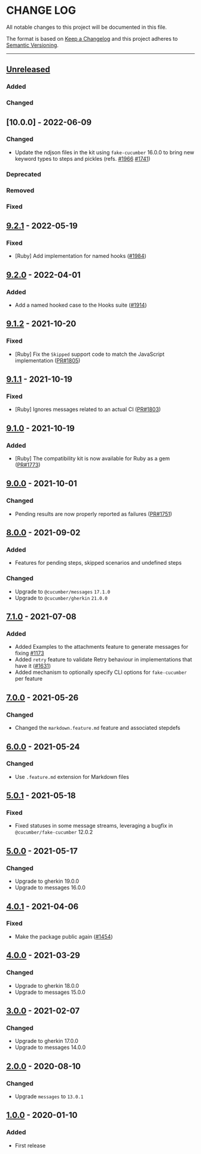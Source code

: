# CHANGE LOG
All notable changes to this project will be documented in this file.

The format is based on [Keep a Changelog](http://keepachangelog.com/)
and this project adheres to [Semantic Versioning](http://semver.org/).

----
## [Unreleased]

### Added

### Changed

## [10.0.0] - 2022-06-09

### Changed

* Update the ndjson files in the kit using `fake-cucumber` 16.0.0 to bring new
  keyword types to steps and pickles
  (refs. [#1966](https://github.com/cucumber/common/pull/1966)
  [#1741](https://github.com/cucumber/common/pull/1741))
  

### Deprecated

### Removed

### Fixed

## [9.2.1] - 2022-05-19

### Fixed

* [Ruby] Add implementation for named hooks ([#1984](https://github.com/cucumber/common/pull/1984))

## [9.2.0] - 2022-04-01

### Added

* Add a named hooked case to the Hooks suite ([#1914](https://github.com/cucumber/common/pull/1914))

## [9.1.2] - 2021-10-20

### Fixed

* [Ruby] Fix the `Skipped` support code to match the JavaScript implementation
  ([PR#1805](https://github.com/cucumber/common/pull/1805))

## [9.1.1] - 2021-10-19

### Fixed

* [Ruby] Ignores messages related to an actual CI
  ([PR#1803](https://github.com/cucumber/common/pull/1803))

## [9.1.0] - 2021-10-19

### Added

* [Ruby] The compatibility kit is now available for Ruby as a gem
  ([PR#1773](https://github.com/cucumber/common/pull/1773))

## [9.0.0] - 2021-10-01

### Changed

* Pending results are now properly reported as failures
  ([PR#1751](https://github.com/cucumber/common/pull/1751))

## [8.0.0] - 2021-09-02

### Added

* Features for pending steps, skipped scenarios and undefined steps

### Changed

* Upgrade to `@cucumber/messages` `17.1.0`
* Upgrade to `@cucumber/gherkin` `21.0.0`

## [7.1.0] - 2021-07-08

### Added

* Added Examples to the attachments feature to generate messages for fixing
  [#1173](https://github.com/cucumber/common/issues/1173)
* Added `retry` feature to validate Retry behaviour in implementations that have it ([#1631](https://github.com/cucumber/common/pull/1631))
* Added mechanism to optionally specify CLI options for `fake-cucumber` per feature

## [7.0.0] - 2021-05-26

### Changed

* Changed the `markdown.feature.md` feature and associated stepdefs

## [6.0.0] - 2021-05-24

### Changed

* Use `.feature.md` extension for Markdown files

## [5.0.1] - 2021-05-18

### Fixed

* Fixed statuses in some message streams, leveraging a bugfix in `@cucumber/fake-cucumber` 12.0.2

## [5.0.0] - 2021-05-17

### Changed

* Upgrade to gherkin 19.0.0
* Upgrade to messages 16.0.0

## [4.0.1] - 2021-04-06

### Fixed

* Make the package public again
  ([#1454](https://github.com/cucumber/cucumber/pull/1454))

## [4.0.0] - 2021-03-29

### Changed

* Upgrade to gherkin 18.0.0
* Upgrade to messages 15.0.0

## [3.0.0] - 2021-02-07

### Changed

* Upgrade to gherkin 17.0.0
* Upgrade to messages 14.0.0

## [2.0.0] - 2020-08-10

### Changed

* Upgrade `messages` to `13.0.1`

## [1.0.0] - 2020-01-10

### Added

* First release

<!-- Releases -->
[Unreleased]: https://github.com/cucumber/compatibility-kit/compare/v9.2.1...main
[9.2.1]:      https://github.com/cucumber/compatibility-kit/compare/v9.2.0...v9.2.1
[9.2.0]:      https://github.com/cucumber/compatibility-kit/compare/v9.1.2...v9.2.0
[9.1.2]:      https://github.com/cucumber/compatibility-kit/compare/v9.1.1...v9.1.2
[9.1.1]:      https://github.com/cucumber/compatibility-kit/compare/v9.1.0...v9.1.1
[9.1.0]:      https://github.com/cucumber/compatibility-kit/compare/v9.0.0...v9.1.0
[9.0.0]:      https://github.com/cucumber/compatibility-kit/compare/v8.0.0...v9.0.0
[8.0.0]:      https://github.com/cucumber/compatibility-kit/compare/v7.1.0...v8.0.0
[7.1.0]:      https://github.com/cucumber/compatibility-kit/compare/v7.0.0...v7.1.0
[7.0.0]:      https://github.com/cucumber/compatibility-kit/compare/v6.0.0...v7.0.0
[6.0.0]:      https://github.com/cucumber/compatibility-kit/compare/v5.0.1...v6.0.0
[5.0.1]:      https://github.com/cucumber/compatibility-kit/compare/v5.0.0...v5.0.1
[5.0.0]:      https://github.com/cucumber/compatibility-kit/compare/v4.0.1...v5.0.0
[4.0.1]:      https://github.com/cucumber/compatibility-kit/compare/v4.0.0...v4.0.1
[4.0.0]:      https://github.com/cucumber/compatibility-kit/compare/v3.0.0...v4.0.0
[3.0.0]:      https://github.com/cucumber/compatibility-kit/compare/v2.0.0...v3.0.0
[2.0.0]:      https://github.com/cucumber/compatibility-kit/compare/v1.0.0...v2.0.0
[1.0.0]:      https://github.com/cucumber/common/releases/tag/v1.0.0

<!-- Contributors in alphabetical order -->
[aslakhellesoy]:    https://github.com/aslakhellesoy
